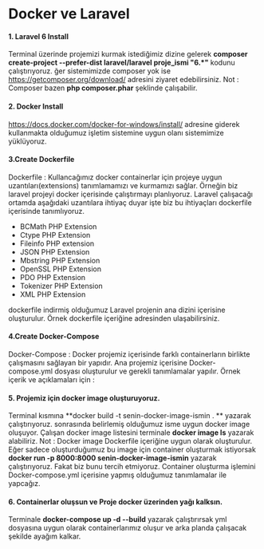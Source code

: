 # Docker ve Laravel

#### 1. Laravel 6 Install
Terminal üzerinde projemizi kurmak istediğimiz dizine gelerek **composer create-project --prefer-dist laravel/laravel proje_ismi "6.*"** kodunu çalıştırıyoruz.
ğer sistemimizde composer yok ise https://getcomposer.org/download/ adresini ziyaret edebilirsiniz. Not : Composer bazen **php composer.phar** şeklinde çalışabilir.

#### 2. Docker Install
https://docs.docker.com/docker-for-windows/install/  adresine giderek kullanmakta olduğumuz işletim sistemine uygun olanı sistemimize yüklüyoruz.

#### 3.Create Dockerfile
Dockerfile :  Kullancağımız docker containerlar için projeye uygun uzantıları(extensions) tanımlamamızı ve kurmamızı sağlar.
Örneğin biz laravel projeyi docker içerisinde çalıştırmayı planlıyoruz.
Laravel çalışacağı ortamda  aşağıdaki uzantılara ihtiyaç duyar işte biz bu ihtiyaçları dockerfile içerisinde tanımlıyoruz.
- BCMath PHP Extension
- Ctype PHP Extension
- Fileinfo PHP extension
- JSON PHP Extension
- Mbstring PHP Extension
- OpenSSL PHP Extension
- PDO PHP Extension
- Tokenizer PHP Extension
- XML PHP Extension

dockerfile indirmiş olduğumuz Laravel projenin ana dizini içerisine oluşturulur.
Örnek dockerfile içeriğine adresinden ulaşabilirsiniz.

#### 4.Create Docker-Compose
Docker-Compose : Docker projemiz içerisinde farklı containerların birlikte çalışmasını sağlayan bir yapıdır.
Ana projemiz içerisine Docker-compose.yml dosyası oluşturulur ve gerekli tanımlamalar yapılır.
Örnek içerik ve açıklamaları için :


#### 5. Projemiz için docker image oluşturuyoruz.
Terminal kısmına **docker build -t senin-docker-image-ismin . ** yazarak çalıştırıyoruz.
sonrasında belirlemiş olduğumuz isme uygun docker image oluşuyor.
Çalışan docker image listesini terminale **docker image ls** yazarak alabiliriz.
Not : Docker image Dockerfile içeriğine uygun olarak oluşturulur.
Eğer sadece oluşturduğumuz bu image için container oluşturmak istiyorsak **docker run -p 8000:8000 senin-docker-image-ismin** yazarak çalıştırıyoruz.
Fakat biz bunu tercih etmiyoruz.
Container oluşturma işlemini Docker-compose.yml içerisine yapmış olduğumuz tanımlamalar ile yapcağız.

#### 6. Containerlar oluşsun ve Proje docker üzerinden yağı kalksın.
Terminale **docker-compose up -d --build**  yazarak çalıştırırsak yml dosyasına uygun olarak containerlarımız oluşur ve arka planda çalışacak şekilde ayağım kalkar.
